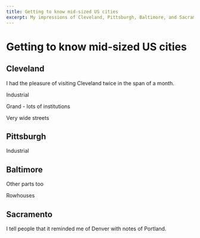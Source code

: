 ```yaml
---
title: Getting to know mid-sized US cities
excerpt: My impressions of Cleveland, Pittsburgh, Baltimore, and Sacramento _____
---
```


# Getting to know mid-sized US cities


## Cleveland

I had the pleasure of visiting Cleveland twice in the span of a month.

Industrial

Grand - lots of institutions

Very wide streets

## Pittsburgh

Industrial

## Baltimore

Other parts too

Rowhouses

## Sacramento

I tell people that it reminded me of Denver with notes of Portland.
